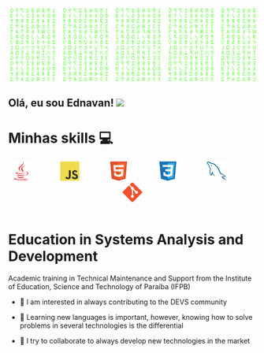 [![Matrix SVG](matrix.svg)](https://www.youtube.com/channel/UCXm0xRtDRrdnvkW24WmkBqA)

## Olá, eu sou Ednavan! <img src="https://raw.githubusercontent.com/iampavangandhi/iampavangandhi/master/gifs/Hi.gif" width="30px"></h2>

# Minhas skills :computer:
<div align="center">
    <img height="40" src="https://raw.githubusercontent.com/devicons/devicon/master/icons/java/java-plain.svg">
    &nbsp;&nbsp;&nbsp;&nbsp;&nbsp;&nbsp;&nbsp;&nbsp;&nbsp;&nbsp;&nbsp;&nbsp;&nbsp;
    <img height="40" src="https://raw.githubusercontent.com/devicons/devicon/master/icons/javascript/javascript-original.svg">
    &nbsp;&nbsp;&nbsp;&nbsp;&nbsp;&nbsp;&nbsp;&nbsp;&nbsp;&nbsp;&nbsp;&nbsp;&nbsp;
    <img height="40" src="https://raw.githubusercontent.com/devicons/devicon/master/icons/html5/html5-original.svg">
    &nbsp;&nbsp;&nbsp;&nbsp;&nbsp;&nbsp;&nbsp;&nbsp;&nbsp;&nbsp;&nbsp;&nbsp;&nbsp;
    <img height="40" src="https://raw.githubusercontent.com/devicons/devicon/master/icons/css3/css3-original.svg">
    &nbsp;&nbsp;&nbsp;&nbsp;&nbsp;&nbsp;&nbsp;&nbsp;&nbsp;&nbsp;&nbsp;&nbsp;&nbsp;
    <img height="40" src="https://raw.githubusercontent.com/devicons/devicon/master/icons/mysql/mysql-original.svg">
     &nbsp;&nbsp;&nbsp;&nbsp;&nbsp;&nbsp;&nbsp;&nbsp;&nbsp;&nbsp;&nbsp;&nbsp;&nbsp;
    <img height="40" src="https://raw.githubusercontent.com/devicons/devicon/master/icons/git/git-original.svg">
  
  
    
   
</div>
</br>

# Education in Systems Analysis and Development 

Academic training in Technical Maintenance and Support from the Institute of Education, Science and Technology of Paraíba (IFPB)
- 👀  I am interested in always contributing to the DEVS community
- 🌱 Learning new languages is important, however, knowing how to solve problems in several technologies is the differential

- 💞️ I try to collaborate to always develop new technologies in the market

<!---
Ednavan/Ednavan is a ✨ special ✨ repository because its `README.md` (this file) appears on your GitHub profile.
You can click the Preview link to take a look at your changes.
--->

